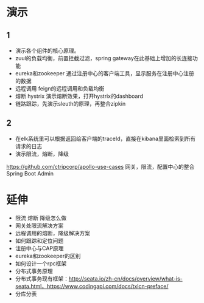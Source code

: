 # 演示
## 1
* 演示各个组件的核心原理。
* zuul的负载均衡，前置拦截过滤，spring gateway在此基础上增加的长连接功能
* eureka和zookeeper  通过注册中心的客户端工具，显示服务在注册中心注册的数据
* 远程调用 feign的远程调用和负载均衡
* 熔断 hystrix 演示熔断效果，打开hystrix的dashboard
* 链路跟踪，先演示sleuth的原理，再整合zipkin
## 2
* 在elk系统里可以根据返回给客户端的traceId，直接在kibana里面检索到所有请求的日志
* 演示限流，熔断，降级

https://github.com/ctripcorp/apollo-use-cases
网关，限流，配置中心的整合
Spring Boot Admin

# 延伸
* 限流 熔断 降级怎么做
* 网关处限流解决方案
* 远程调用的熔断，降级解决方案
* 如何跟踪和定位问题
* 注册中心与CAP原理
* eureka和zookeeper的区别
* 如何设计一个rpc框架
* 分布式事务原理
* 分布式事务现有框架：http://seata.io/zh-cn/docs/overview/what-is-seata.html，https://www.codingapi.com/docs/txlcn-preface/
* 分库分表
